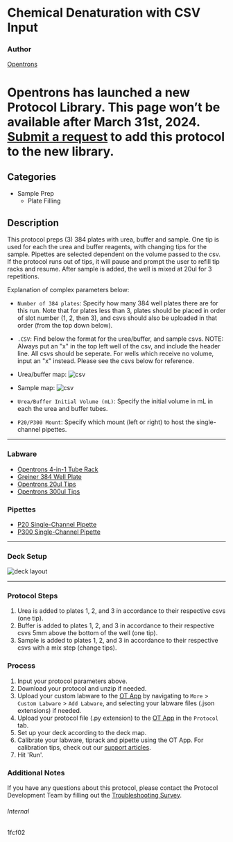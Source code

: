 # Chemical Denaturation with CSV Input

### Author
[Opentrons](https://opentrons.com/)


# Opentrons has launched a new Protocol Library. This page won’t be available after March 31st, 2024. [Submit a request](https://docs.google.com/forms/d/e/1FAIpQLSdYYp9QCKow4nn0KlCVsMS3HX0eJ0N9O7-erajKvcpT0lWbSg/viewform) to add this protocol to the new library.

## Categories
* Sample Prep
	* Plate Filling

## Description
This protocol preps (3) 384 plates with urea, buffer and sample. One tip is used for each the urea and buffer reagents, with changing tips for the sample. Pipettes are selected dependent on the volume passed to the csv. If the protocol runs out of tips, it will pause and prompt the user to refill tip racks and resume. After sample is added, the well is mixed at 20ul for 3 repetitions.

Explanation of complex parameters below:
* `Number of 384 plates`: Specify how many 384 well plates there are for this run. Note that for plates less than 3, plates should be placed in order of slot number (1, 2, then 3), and csvs should also be uploaded in that order (from the top down below).
* `.CSV`: Find below the format for the urea/buffer, and sample csvs. NOTE: Always put an "x" in the top left well of the csv, and include the header line. All csvs should be seperate. For wells which receive no volume, input an "x" instead. Please see the csvs below for reference.

* Urea/buffer map:
![csv](https://opentrons-protocol-library-website.s3.amazonaws.com/custom-README-images/1fcf02/Screen+Shot+2022-03-08+at+2.09.38+PM.png)
* Sample map:
![csv](https://opentrons-protocol-library-website.s3.amazonaws.com/custom-README-images/1fcf02/Screen+Shot+2022-03-08+at+2.00.15+PM.png)

* `Urea/Buffer Initial Volume (mL)`: Specify the initial volume in mL in each the urea and buffer tubes.
* `P20/P300 Mount`: Specify which mount (left or right) to host the single-channel pipettes.


---

### Labware
* [Opentrons 4-in-1 Tube Rack](https://shop.opentrons.com/4-in-1-tube-rack-set/)
* [Greiner 384 Well Plate](https://shop.gbo.com/en/row/products/bioscience/microplates/384-well-microplates/384-well-polypropylene-microplates/781209.html)
* [Opentrons 20ul Tips](https://shop.opentrons.com/universal-filter-tips/?_gl=1*inwreh*_ga*MTM2NTEwNjE0OS4xNjIxMzYxMzU4*_ga_GNSMNLW4RY*MTY0Njc2NjI2OC43NjcuMS4xNjQ2NzY2OTQ5LjA.&_ga=2.148444917.339153637.1646060545-1365106149.1621361358)
* [Opentrons 300ul Tips](https://shop.opentrons.com/universal-filter-tips/?_gl=1*inwreh*_ga*MTM2NTEwNjE0OS4xNjIxMzYxMzU4*_ga_GNSMNLW4RY*MTY0Njc2NjI2OC43NjcuMS4xNjQ2NzY2OTQ5LjA.&_ga=2.148444917.339153637.1646060545-1365106149.1621361358)

### Pipettes
* [P20 Single-Channel Pipette](https://opentrons.com/pipettes/)
* [P300 Single-Channel Pipette](https://opentrons.com/pipettes/)

---

### Deck Setup
![deck layout](https://opentrons-protocol-library-website.s3.amazonaws.com/custom-README-images/1fcf02/Screen+Shot+2022-03-08+at+2.06.26+PM.png)


---

### Protocol Steps
1. Urea is added to plates 1, 2, and 3 in accordance to their respective csvs (one tip).
2. Buffer is added to plates 1, 2, and 3 in accordance to their respective csvs 5mm above the bottom of the well (one tip).
3. Sample is added to plates 1, 2, and 3 in accordance to their respective csvs with a mix step (change tips).

### Process
1. Input your protocol parameters above.
2. Download your protocol and unzip if needed.
3. Upload your custom labware to the [OT App](https://opentrons.com/ot-app) by navigating to `More` > `Custom Labware` > `Add Labware`, and selecting your labware files (.json extensions) if needed.
4. Upload your protocol file (.py extension) to the [OT App](https://opentrons.com/ot-app) in the `Protocol` tab.
5. Set up your deck according to the deck map.
6. Calibrate your labware, tiprack and pipette using the OT App. For calibration tips, check out our [support articles](https://support.opentrons.com/en/collections/1559720-guide-for-getting-started-with-the-ot-2).
7. Hit 'Run'.

### Additional Notes
If you have any questions about this protocol, please contact the Protocol Development Team by filling out the [Troubleshooting Survey](https://protocol-troubleshooting.paperform.co/).

###### Internal
1fcf02
